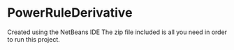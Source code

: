 # PowerRuleDerivative
Created using the NetBeans IDE
The zip file included is all you need in order to run this project.
